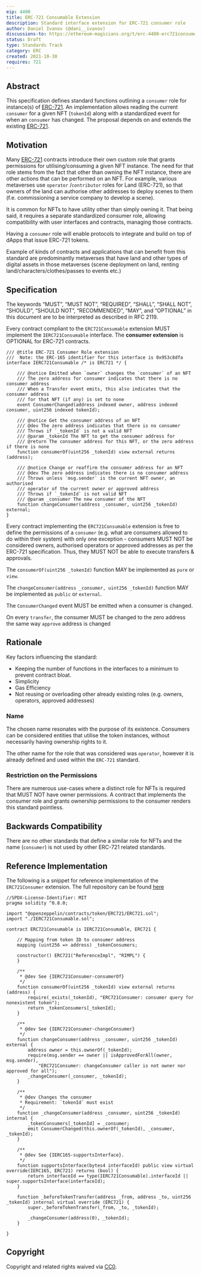 ```yaml
---
eip: 4400
title: ERC-721 Consumable Extension
description: Standard interface extension for ERC-721 consumer role  
author: Daniel Ivanov (@dani__ivanov)
discussions-to: https://ethereum-magicians.org/t/erc-4400-erc721consumer-extension/7371
status: Draft
type: Standards Track
category: ERC
created: 2021-10-30
requires: 721
---
```


## Abstract

This specification defines standard functions outlining a `consumer` role for instance(s)
of [ERC-721](./eip-721.md). An implementation allows reading the current `consumer` for a
given NFT (`tokenId`) along with a standardized event for when an `consumer` has changed. The proposal depends on and
extends the existing [ERC-721](./eip-721.md).

## Motivation

Many [ERC-721](./eip-721.md) contracts introduce their own custom role that grants permissions
for utilising/consuming a given NFT instance. The need for that role stems from the fact that other than owning the NFT
instance, there are other actions that can be performed on an NFT. For example, various metaverses use `operator`
/`contributor`
roles for Land (ERC-721), so that owners of the land can authorise other addresses to deploy scenes to them (f.e.
commissioning a service company to develop a scene).

It is common for NFTs to have utility other than simply owning it. That being said, it requires a separate standardized
consumer role, allowing compatibility with user interfaces and contracts, managing those contracts.

Having a `consumer` role will enable protocols to integrate and build on top of dApps that issue ERC-721 tokens.

Example of kinds of contracts and applications that can benefit from this standard are predominantly metaverses that
have land and other types of digital assets in those metaverses (scene deployment on land, renting
land/characters/clothes/passes to events etc.)

## Specification

The keywords “MUST”, “MUST NOT”, “REQUIRED”, “SHALL”, “SHALL NOT”, “SHOULD”, “SHOULD NOT”, “RECOMMENDED”, “MAY”, and
“OPTIONAL” in this document are to be interpreted as described in RFC 2119.

Every contract compliant to the `ERC721Consumable` extension MUST implement the `IERC721Consumable` interface. The **consumer extension** is OPTIONAL for ERC-721 contracts.

```solidity
/// @title ERC-721 Consumer Role extension
///  Note: the ERC-165 identifier for this interface is 0x953c8dfa
interface IERC721Consumable /* is ERC721 */ {

    /// @notice Emitted when `owner` changes the `consumer` of an NFT
    /// The zero address for consumer indicates that there is no consumer address
    /// When a Transfer event emits, this also indicates that the consumer address
    /// for that NFT (if any) is set to none
    event ConsumerChanged(address indexed owner, address indexed consumer, uint256 indexed tokenId);

    /// @notice Get the consumer address of an NFT
    /// @dev The zero address indicates that there is no consumer
    /// Throws if `_tokenId` is not a valid NFT
    /// @param _tokenId The NFT to get the consumer address for
    /// @return The consumer address for this NFT, or the zero address if there is none
    function consumerOf(uint256 _tokenId) view external returns (address);

    /// @notice Change or reaffirm the consumer address for an NFT
    /// @dev The zero address indicates there is no consumer address
    /// Throws unless `msg.sender` is the current NFT owner, an authorised
    /// operator of the current owner or approved address
    /// Throws if `_tokenId` is not valid NFT
    /// @param _consumer The new consumer of the NFT
    function changeConsumer(address _consumer, uint256 _tokenId) external;
}
```

Every contract implementing the `ERC721Consumable` extension is free to define the permissions of a `consumer` (e.g. what
are consumers allowed to do within their system) with only one exception - consumers MUST NOT be considered owners,
authorised operators or approved addresses as per the ERC-721 specification. Thus, they MUST NOT be able to execute
transfers & approvals.

The `consumerOf(uint256 _tokenId)` function MAY be implemented as `pure` or `view`.

The `changeConsumer(address _consumer, uint256 _tokenId)` function MAY be implemented as `public` or `external`.

The `ConsumerChanged` event MUST be emitted when a consumer is changed.

On every `transfer`, the consumer MUST be changed to the zero address the same way `approve` address is changed

## Rationale

Key factors influencing the standard:

- Keeping the number of functions in the interfaces to a minimum to prevent contract bloat.
- Simplicity
- Gas Efficiency
- Not reusing or overloading other already existing roles (e.g. owners, operators, approved addresses)

### Name

The chosen name resonates with the purpose of its existence. Consumers can be considered entities that utilise the token
instances, without necessarily having ownership rights to it.

The other name for the role that was considered was `operator`, however it is already defined and used within
the `ERC-721` standard.

### Restriction on the Permissions

There are numerous use-cases where a distinct role for NFTs is required that MUST NOT have owner permissions. A contract
that implements the consumer role and grants ownership permissions to the consumer renders this standard pointless.

## Backwards Compatibility

There are no other standards that define a similar role for NFTs and the name (`consumer`) is not used by other ERC-721
related standards.

## Reference Implementation

The following is a snippet for reference implementation of the `ERC721Consumer` extension. The full repository can be
found [here](https://github.com/Daniel-K-Ivanov/eip-721-consumer-extension)

```solidity
//SPDX-License-Identifier: MIT
pragma solidity ^0.8.0;

import "@openzeppelin/contracts/token/ERC721/ERC721.sol";
import "./IERC721Consumable.sol";

contract ERC721Consumable is IERC721Consumable, ERC721 {

    // Mapping from token ID to consumer address
    mapping (uint256 => address) _tokenConsumers;

    constructor() ERC721("ReferenceImpl", "RIMPL") {
    }

    /**
     * @dev See {IERC721Consumer-consumerOf}
     */
    function consumerOf(uint256 _tokenId) view external returns (address) {
        require(_exists(_tokenId), "ERC721Consumer: consumer query for nonexistent token");
        return _tokenConsumers[_tokenId];
    }

    /**
     * @dev See {IERC721Consumer-changeConsumer}
     */
    function changeConsumer(address _consumer, uint256 _tokenId) external {
        address owner = this.ownerOf(_tokenId);
        require(msg.sender == owner || isApprovedForAll(owner, msg.sender),
            "ERC721Consumer: changeConsumer caller is not owner nor approved for all");
        _changeConsumer(_consumer, _tokenId);
    }

    /**
     * @dev Changes the consumer
     * Requirement: `tokenId` must exist
     */
    function _changeConsumer(address _consumer, uint256 _tokenId) internal {
        _tokenConsumers[_tokenId] = _consumer;
        emit ConsumerChanged(this.ownerOf(_tokenId), _consumer, _tokenId);
    }

    /**
     * @dev See {IERC165-supportsInterface}.
     */
    function supportsInterface(bytes4 interfaceId) public view virtual override(IERC165, ERC721) returns (bool) {
        return interfaceId == type(IERC721Consumable).interfaceId || super.supportsInterface(interfaceId);
    }

    function _beforeTokenTransfer(address _from, address _to, uint256 _tokenId) internal virtual override (ERC721) {
        super._beforeTokenTransfer(_from, _to, _tokenId);

        _changeConsumer(address(0), _tokenId);
    }

}
```

## Copyright

Copyright and related rights waived via [CC0](https://creativecommons.org/publicdomain/zero/1.0/).